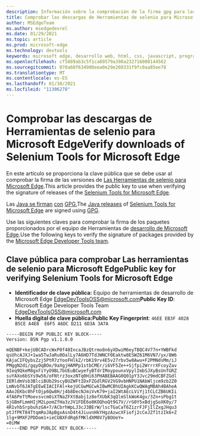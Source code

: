 ```yaml
---
description: Información sobre la comprobación de la firma gpg para las herramientas de sesgo para las versiones de Microsoft Edge.
title: Comprobar las descargas de Herramientas de selenio para Microsoft Edge
author: MSEdgeTeam
ms.author: msedgedevrel
ms.date: 01/29/2021
ms.topic: article
ms.prod: microsoft-edge
ms.technology: devtools
keywords: microsoft edge, desarrollo web, html, css, javascript, programador, webdriver, se sintaxis, pruebas, herramientas, automatización, prueba
ms.openlocfilehash: cf5889ab3c5f1ca89579a398a232716008144562
ms.sourcegitcommit: 070a60f634908eea0e29e260331f9fc0aa85ee78
ms.translationtype: MT
ms.contentlocale: es-ES
ms.lasthandoff: 01/30/2021
ms.locfileid: "11306278"
---
```

# <span data-ttu-id="fa582-104">Comprobar las descargas de Herramientas de selenio para Microsoft Edge</span><span class="sxs-lookup"><span data-stu-id="fa582-104">Verify downloads of Selenium Tools for Microsoft Edge</span></span>  

<span data-ttu-id="fa582-105">En este artículo se proporciona la clave pública que se debe usar al comprobar la firma de las versiones de [Las Herramientas de selenio para Microsoft Edge][GithubMicrosoftEdgeSeleniumToolsReleases].</span><span class="sxs-lookup"><span data-stu-id="fa582-105">This article provides the public key to use when verifying the signature of releases of the [Selenium Tools for Microsoft Edge][GithubMicrosoftEdgeSeleniumToolsReleases].</span></span>  

<span data-ttu-id="fa582-106">Las [Java se firman][MavernSearchArtifactComMicrosoftEdgeMsedgeSeleniumToolsJava] [con][GithubMicrosoftEdgeSeleniumToolsReleases] [GPG.][Gnupg]</span><span class="sxs-lookup"><span data-stu-id="fa582-106">The [Java releases][MavernSearchArtifactComMicrosoftEdgeMsedgeSeleniumToolsJava] of [Selenium Tools for Microsoft Edge][GithubMicrosoftEdgeSeleniumToolsReleases] are signed using [GPG][Gnupg].</span></span>  

<span data-ttu-id="fa582-107">Use las siguientes claves para comprobar la firma de los paquetes proporcionados por el equipo de Herramientas de [desarrollo de Microsoft Edge][TwitterEdgeDevTools].</span><span class="sxs-lookup"><span data-stu-id="fa582-107">Use the following keys to verify the signature of packages provided by the [Microsoft Edge Developer Tools team][TwitterEdgeDevTools].</span></span>  

## <span data-ttu-id="fa582-108">Clave pública para comprobar Las herramientas de selenio para Microsoft Edge</span><span class="sxs-lookup"><span data-stu-id="fa582-108">Public key for verifying Selenium Tools for Microsoft Edge</span></span>  

*   <span data-ttu-id="fa582-109">**Identificador de clave pública:** Equipo de herramientas de desarrollo de Microsoft Edge [EdgeDevToolsOSS@microsoft.com](mailto:edgedevtoolsoss@microsoft.com)</span><span class="sxs-lookup"><span data-stu-id="fa582-109">**Public Key ID**: Microsoft Edge Developer Tools Team [EdgeDevToolsOSS@microsoft.com](mailto:edgedevtoolsoss@microsoft.com)</span></span>  
*   <span data-ttu-id="fa582-110">**Huella digital de clave pública:**</span><span class="sxs-lookup"><span data-stu-id="fa582-110">**Public Key Fingerprint**:</span></span> `46EE EB3F 4028 B5CE A4E8  E6F5 A6DC D211 6D3A 3A7A`  

```output
-----BEGIN PGP PUBLIC KEY BLOCK-----
Version: BSN Pgp v1.1.0.0

mQENBF+kejUBCADrcWxP0f40IncaJBzQtrmo8n6yXDwiM6eyTBQC4V77n+YWBFkd
qsUhcAJXJ+1wa5TwJaRu0OalLy7A6HD7TdJWNCF0Eaktw8ESWZ61M6VN7/yx/8W6
KAjaCIFQybsZzj5PtR7zYooFHlkZ/rbK19rv4E5v27rbv5w8Awu+F2PMNdsMm/iJ
PMggN2di/gqyOqBOe/9aXgjHAMPp1stbCMEr/i6VF5Ze++Sjfpi2WrrrXFcoyZav
9Ieq9QkeM8gxFiYyO9BL7bUEuBCwyefyBTdrIMoypounxVpylImbSJXyBsUnfGRZ
suYAXo6bSYs9w56/oFNtrz3oxzNTq0Hi63PHABEBAAG0Q01pY3Jvc29mdCBFZGdl
IERldmVsb3BlciBUb29scyBUZWFtIDxFZGdlRGV2VG9vbHNPU1NAbWljcm9zb2Z0
LmNvbT6JATgEEwEIACIFAl+kejUCGwMGCwkIBwMCBhUIAgkKCwQWAgMBAh4BAheA
AAoJEKbc0hFtOjp6Qw8H/j4b8DecNJmiVvK79+jaI2WtAEcLViYj1tCLCZB6UKIi
4fA6PeTtMoevsvcm0iXTNaZFXtBabj1z8efXUbK3qQlmSlkWoK4gv/3Zn+sPbg1t
SjGBmFLmmHIjM2LpomZfHa3zJV1FDE6o8KOQhoQt9G7V//rG0Y5xBdjgSoXK0y/7
4R1vhbSrpbuhzGA+7/ACbrhWpLJ3cJ3BErW/lscTGaCaT6ZizrFJFjIlZxgJHqu3
ptJfPKT84TtqmRoJApBgxAsnD4t4JiuvnHkYHgzAzwcXFiofj2cCeJZf1tzIk6+Z
1lg+9MXF2PDDom1+ieCUBXFdRq6fMKldXM0V7yBOUeY=
=0iMW
-----END PGP PUBLIC KEY BLOCK-----
```  

<!-- links -->  

[GithubMicrosoftEdgeSeleniumToolsReleases]: https://github.com/microsoft/edge-selenium-tools/releases "microsoft/edge-seprocesamiento-tools | GitHub"  

[Gnupg]: https://gnupg.org "El centro de protección de privacidad | Pg"  

[MavernSearchArtifactComMicrosoftEdgeMsedgeSeleniumToolsJava]:https://search.maven.org/artifact/com.microsoft.edge/msedge-selenium-tools-java "com.microsoft.edge:msedge-se javascript-tools-java | Sonatype Maven Central Repository Search"  

[TwitterEdgeDevTools]: https://twitter.com/edgedevtools "Microsoft Edge DevTools | Twitter"  
